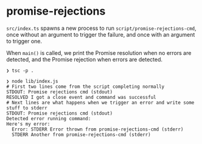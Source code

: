 # promise-rejections

`src/index.ts` spawns a new process to run `script/promise-rejections-cmd`, once
without an argument to trigger the failure, and once with an argument to trigger
one.

When `main()` is called, we print the Promise resolution when no errors are detected,
and the Promise rejection when errors are detected.

```shell
❯ tsc -p .

❯ node lib/index.js 
# First two lines come from the script completing normally
STDOUT: Promise rejections cmd (stdout)
RESOLVED I got a close event and command was successful
# Next lines are what happens when we trigger an error and write some stuff to stderr
STDOUT: Promise rejections cmd (stdout)
Detected error running command:
Here's my error:
  Error: STDERR Error thrown from promise-rejections-cmd (stderr)
  STDERR Another from promise-rejections-cmd (stderr)
```
